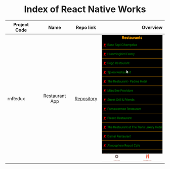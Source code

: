 # 
<h1 align="center">Index of React Native Works</h1>  
  
  | Project Code | Name     | Repo link                                                      |           Overview                  |
  |--------------|:--------:|:--------------------------------------------------------------:|------------------------------------:|
  |rnRedux     |Restaurant App| [Repository](https://github.com/marntext/rnRedux.git)|<img src="Img/RNREDUX.gif" height="400">|
  
